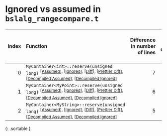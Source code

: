 # Ignored vs assumed in `bslalg_rangecompare.t`

<script src="../sorttable.js"></script>

|   Index | Function                                                                                                                                                                                                                                                                 |   Difference in number of lines |   Function size difference in bytes |   Number of lines in assumed build |   Number of bytes in assumed build |   Number of lines in ignored build |   Number of bytes in ignored build |
|--------:|:-------------------------------------------------------------------------------------------------------------------------------------------------------------------------------------------------------------------------------------------------------------------------|--------------------------------:|------------------------------------:|-----------------------------------:|-----------------------------------:|-----------------------------------:|-----------------------------------:|
|       0 | `MyContainer<int>::reserve(unsigned long)` <sup>\[[Assumed](0-assume)\], \[[Ignored](0-none)\], \[[Diff](0.diff.html)\], \[[Prettier Diff](0-diff.html)\], \[[Decompiled Assumed](0-assume-decompiled.txt)\], \[[Decompiled Ignored](0-none-decompiled.txt)\]</sup>      |                               7 |                                  32 |                                105 |                                384 |                                 98 |                                352 |
|       1 | `MyContainer<MyPoint>::reserve(unsigned long)` <sup>\[[Assumed](1-assume)\], \[[Ignored](1-none)\], \[[Diff](1.diff.html)\], \[[Prettier Diff](1-diff.html)\], \[[Decompiled Assumed](1-assume-decompiled.txt)\], \[[Decompiled Ignored](1-none-decompiled.txt)\]</sup>  |                               6 |                                  16 |                                106 |                                384 |                                100 |                                368 |
|       2 | `MyContainer<MyString>::reserve(unsigned long)` <sup>\[[Assumed](2-assume)\], \[[Ignored](2-none)\], \[[Diff](2.diff.html)\], \[[Prettier Diff](2-diff.html)\], \[[Decompiled Assumed](2-assume-decompiled.txt)\], \[[Decompiled Ignored](2-none-decompiled.txt)\]</sup> |                               5 |                                  32 |                                113 |                                432 |                                108 |                                400 |
{: .sortable }
